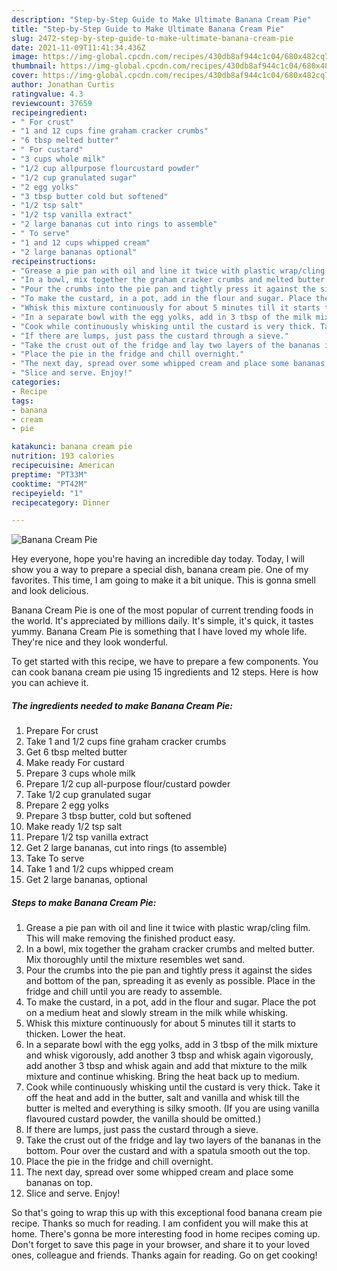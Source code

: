 ```yaml
---
description: "Step-by-Step Guide to Make Ultimate Banana Cream Pie"
title: "Step-by-Step Guide to Make Ultimate Banana Cream Pie"
slug: 2472-step-by-step-guide-to-make-ultimate-banana-cream-pie
date: 2021-11-09T11:41:34.436Z
image: https://img-global.cpcdn.com/recipes/430db8af944c1c04/680x482cq70/banana-cream-pie-recipe-main-photo.jpg
thumbnail: https://img-global.cpcdn.com/recipes/430db8af944c1c04/680x482cq70/banana-cream-pie-recipe-main-photo.jpg
cover: https://img-global.cpcdn.com/recipes/430db8af944c1c04/680x482cq70/banana-cream-pie-recipe-main-photo.jpg
author: Jonathan Curtis
ratingvalue: 4.3
reviewcount: 37659
recipeingredient:
- " For crust"
- "1 and 12 cups fine graham cracker crumbs"
- "6 tbsp melted butter"
- " For custard"
- "3 cups whole milk"
- "1/2 cup allpurpose flourcustard powder"
- "1/2 cup granulated sugar"
- "2 egg yolks"
- "3 tbsp butter cold but softened"
- "1/2 tsp salt"
- "1/2 tsp vanilla extract"
- "2 large bananas cut into rings to assemble"
- " To serve"
- "1 and 12 cups whipped cream"
- "2 large bananas optional"
recipeinstructions:
- "Grease a pie pan with oil and line it twice with plastic wrap/cling film. This will make removing the finished product easy."
- "In a bowl, mix together the graham cracker crumbs and melted butter. Mix thoroughly until the mixture resembles wet sand."
- "Pour the crumbs into the pie pan and tightly press it against the sides and bottom of the pan, spreading it as evenly as possible. Place in the fridge and chill until you are ready to assemble."
- "To make the custard, in a pot, add in the flour and sugar. Place the pot on a medium heat and slowly stream in the milk while whisking."
- "Whisk this mixture continuously for about 5 minutes till it starts to thicken. Lower the heat."
- "In a separate bowl with the egg yolks, add in 3 tbsp of the milk mixture and whisk vigorously, add another 3 tbsp and whisk again vigorously, add another 3 tbsp and whisk again and add that mixture to the milk mixture and continue whisking. Bring the heat back up to medium."
- "Cook while continuously whisking until the custard is very thick. Take it off the heat and add in the butter, salt and vanilla and whisk till the butter is melted and everything is silky smooth. (If you are using vanilla flavoured custard powder, the vanilla should be omitted.)"
- "If there are lumps, just pass the custard through a sieve."
- "Take the crust out of the fridge and lay two layers of the bananas in the bottom. Pour over the custard and with a spatula smooth out the top."
- "Place the pie in the fridge and chill overnight."
- "The next day, spread over some whipped cream and place some bananas on top."
- "Slice and serve. Enjoy!"
categories:
- Recipe
tags:
- banana
- cream
- pie

katakunci: banana cream pie 
nutrition: 193 calories
recipecuisine: American
preptime: "PT33M"
cooktime: "PT42M"
recipeyield: "1"
recipecategory: Dinner

---
```



![Banana Cream Pie](https://img-global.cpcdn.com/recipes/430db8af944c1c04/680x482cq70/banana-cream-pie-recipe-main-photo.jpg)

Hey everyone, hope you're having an incredible day today. Today, I will show you a way to prepare a special dish, banana cream pie. One of my favorites. This time, I am going to make it a bit unique. This is gonna smell and look delicious.



Banana Cream Pie is one of the most popular of current trending foods in the world. It's appreciated by millions daily. It's simple, it's quick, it tastes yummy. Banana Cream Pie is something that I have loved my whole life. They're nice and they look wonderful.


To get started with this recipe, we have to prepare a few components. You can cook banana cream pie using 15 ingredients and 12 steps. Here is how you can achieve it.

<!--inarticleads1-->

##### The ingredients needed to make Banana Cream Pie:

1. Prepare  For crust
1. Take 1 and 1/2 cups fine graham cracker crumbs
1. Get 6 tbsp melted butter
1. Make ready  For custard
1. Prepare 3 cups whole milk
1. Prepare 1/2 cup all-purpose flour/custard powder
1. Take 1/2 cup granulated sugar
1. Prepare 2 egg yolks
1. Prepare 3 tbsp butter, cold but softened
1. Make ready 1/2 tsp salt
1. Prepare 1/2 tsp vanilla extract
1. Get 2 large bananas, cut into rings (to assemble)
1. Take  To serve
1. Take 1 and 1/2 cups whipped cream
1. Get 2 large bananas, optional




<!--inarticleads2-->

##### Steps to make Banana Cream Pie:

1. Grease a pie pan with oil and line it twice with plastic wrap/cling film. This will make removing the finished product easy.
1. In a bowl, mix together the graham cracker crumbs and melted butter. Mix thoroughly until the mixture resembles wet sand.
1. Pour the crumbs into the pie pan and tightly press it against the sides and bottom of the pan, spreading it as evenly as possible. Place in the fridge and chill until you are ready to assemble.
1. To make the custard, in a pot, add in the flour and sugar. Place the pot on a medium heat and slowly stream in the milk while whisking.
1. Whisk this mixture continuously for about 5 minutes till it starts to thicken. Lower the heat.
1. In a separate bowl with the egg yolks, add in 3 tbsp of the milk mixture and whisk vigorously, add another 3 tbsp and whisk again vigorously, add another 3 tbsp and whisk again and add that mixture to the milk mixture and continue whisking. Bring the heat back up to medium.
1. Cook while continuously whisking until the custard is very thick. Take it off the heat and add in the butter, salt and vanilla and whisk till the butter is melted and everything is silky smooth. (If you are using vanilla flavoured custard powder, the vanilla should be omitted.)
1. If there are lumps, just pass the custard through a sieve.
1. Take the crust out of the fridge and lay two layers of the bananas in the bottom. Pour over the custard and with a spatula smooth out the top.
1. Place the pie in the fridge and chill overnight.
1. The next day, spread over some whipped cream and place some bananas on top.
1. Slice and serve. Enjoy!




So that's going to wrap this up with this exceptional food banana cream pie recipe. Thanks so much for reading. I am confident you will make this at home. There's gonna be more interesting food in home recipes coming up. Don't forget to save this page in your browser, and share it to your loved ones, colleague and friends. Thanks again for reading. Go on get cooking!
